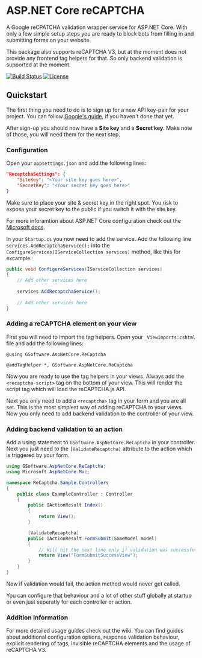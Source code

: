 # ASP.NET Core reCAPTCHA
A Google reCPATCHA validation wrapper service for ASP.NET Core. With only a few simple setup steps you are ready to block bots from filling in and submitting forms on your website.

This package also supports reCAPTCHA V3, but at the moment does not provide any frontend tag helpers for that. So only backend validation is supported at the moment.

[![Build Status](https://dev.azure.com/griesingersoftware/ASP.NET%20Core%20Recaptcha/_apis/build/status/jgdevlabs.aspnetcore-recaptcha?branchName=master)](https://dev.azure.com/griesingersoftware/ASP.NET%20Core%20Recaptcha/_build/latest?definitionId=17&branchName=master)
[![License](https://badgen.net/github/license/jgdevlabs/aspnetcore-recaptcha)](https://github.com/jgdevlabs/aspnetcore-recaptcha/blob/master/LICENSE)

## Quickstart

The first thing you need to do is to sign up for a new API key-pair for your project. You can follow [Google's guide](https://developers.google.com/recaptcha/intro#overview), if you haven't done that yet.

After sign-up you should now have a **Site key** and a **Secret key**. Make note of those, you will need them for the next step.

### Configuration

Open your `appsettings.json` and add the following lines:

```json
"RecaptchaSettings": {
    "SiteKey": "<Your site key goes here>",
    "SecretKey": "<Your secret key goes here>"
}
```

Make sure to place your site & secret key in the right spot. You risk to expose your secret key to the public if you switch it with the site key.

For more inforamtion about ASP.NET Core configuration check out the [Microsoft docs](https://docs.microsoft.com/en-us/aspnet/core/fundamentals/configuration/?view=aspnetcore-3.1).

In your `Startup.cs` you now need to add the service. Add the following line `services.AddRecaptchaService();` into the `ConfigureServices(IServiceCollection services)` method, like this for excample.

```csharp
public void ConfigureServices(IServiceCollection services)
{
    // Add other services here
    
    services.AddRecaptchaService();
    
    // Add other services here
}
```

### Adding a reCAPTCHA element on your view

First you will need to import the tag helpers. Open your `_ViewImports.cshtml` file and add the following lines:

```razor
@using GSoftware.AspNetCore.ReCaptcha

@addTagHelper *, GSoftware.AspNetCore.ReCaptcha
```

Now you are ready to use the tag helpers in your views. Always add the `<recaptcha-script>` tag on the bottom of your view. This will render the script tag which will load the reCAPTCHA.js API.

Next you only need to add a `<recaptcha>` tag in your form and you are all set. This is the most simplest way of adding reCAPTCHA to your views. Now you only need to add backend validation to the controller of your view.

### Adding backend validation to an action

Add a using statement to `GSoftware.AspNetCore.ReCaptcha` in your controller. Next you just need to the `[ValidateRecaptcha]` attribute to the action which is triggered by your form.

```csharp
using GSoftware.AspNetCore.ReCaptcha;
using Microsoft.AspNetCore.Mvc;

namespace ReCaptcha.Sample.Controllers
{
    public class ExampleController : Controller
    {
        public IActionResult Index()
        {
            return View();
        }

        [ValidateRecaptcha]
        public IActionResult FormSubmit(SomeModel model)
        {
            // Will hit the next line only if validation was successfull
            return View("FormSubmitSuccessView");
        }
    }
}
```

Now if validation would fail, the action method would never get called.

You can configure that behaviour and a lot of other stuff globally at startup or even just seperatly for each controller or action.

### Addition information

For more detailed usage guides check out the wiki. You can find guides about additional configuration options, response validation behaviour, explicit rendering of tags, invisible reCAPTCHA elements and the usage of reCAPTCHA V3.
